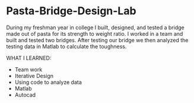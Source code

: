 # Pasta-Bridge-Design-Lab
During my freshman year in college I built, designed, and tested a bridge made out of pasta for its strength to weight ratio. I worked in
a team and built and tested two bridges. After testing our bridge we then analyzed the testing data in Matlab to calculate the toughness. 

WHAT I LEARNED:
- Team work
- Iterative Design
- Using code to analyze data
- Matlab
- Autocad 
